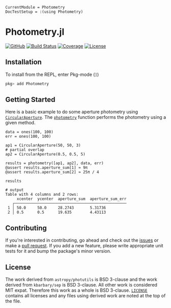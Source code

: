 ```@meta
CurrentModule = Photometry
DocTestSetup = :(using Photometry)
```

# Photometry.jl

[![GitHub](https://img.shields.io/badge/Code-GitHub-black.svg)](https://github.com/juliaastro/Photometry.jl)
[![Build Status](https://github.com/JuliaAstro/Photometry.jl/workflows/CI/badge.svg?branch=main)](https://github.com/JuliaAstro/Photometry.jl/actions)
[![Coverage](https://codecov.io/gh/JuliaAstro/Photometry.jl/branch/main/graph/badge.svg)](https://codecov.io/gh/JuliaAstro/Photometry.jl)
[![License](https://img.shields.io/badge/License-BSD%203--Clause-orange.svg)](https://opensource.org/licenses/BSD-3-Clause)

## Installation

To install from the REPL, enter Pkg-mode (`]`)

```julia
pkg> add Photometry
```

## Getting Started

Here is a basic example to do some aperture photometry using [`CircularAperture`](@ref). The [`photometry`](@ref) function performs the photometry using a given method.

```jldoctest
data = ones(100, 100)
err = ones(100, 100)

ap1 = CircularAperture(50, 50, 3)
# partial overlap
ap2 = CircularAperture(0.5, 0.5, 5)

results = photometry([ap1, ap2], data, err)
@assert results.aperture_sum[1] ≈ 9π
@assert results.aperture_sum[2] ≈ 25π / 4

results

# output
Table with 4 columns and 2 rows:
     xcenter  ycenter  aperture_sum  aperture_sum_err
   ┌─────────────────────────────────────────────────
 1 │ 50.0     50.0     28.2743       5.31736
 2 │ 0.5      0.5      19.635        4.43113
```

## Contributing

If you're interested in contributing, go ahead and check out the [issues](https://github.com/juliaastro/Photometry.jl/issues) or make a [pull request](https://github.com/juliaastro/Photometry.jl/pulls). If you add a new feature, please write appropriate unit tests for it and bump the package's minor version.

## License

The work derived from `astropy/photutils` is BSD 3-clause and the work derived from `kbarbary/sep` is BSD 3-clause. All other work is considered MIT expat. Therefore this work as a whole is BSD 3-clause. [`LICENSE`](https://github.com/JuliaAstro/Photometry.jl/blob/main/LICENSE) contains all licenses and any files using derived work are noted at the top of the file.
